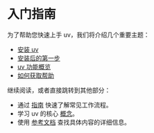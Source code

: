 # 入门指南

为了帮助您快速上手 uv，我们将介绍几个重要主题：

- [安装 uv](./installation.md)  
- [安装后的第一步](./first-steps.md)  
- [uv 功能概览](./features.md)  
- [如何获取帮助](./help.md)  

继续阅读，或者直接跳转到其他部分：

- 通过 [指南](../guides/index.md) 快速了解常见工作流程。  
- 学习 uv 的核心 [概念](../concepts/index.md)。  
- 使用 [参考文档](../reference/index.md) 查找具体内容的详细信息。  